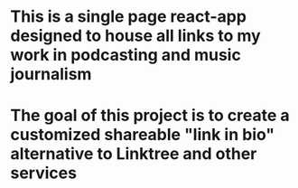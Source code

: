 # This is a single page react-app designed to house all links to my work in podcasting and music journalism

# The goal of this project is to create a customized shareable "link in bio" alternative to Linktree and other services

